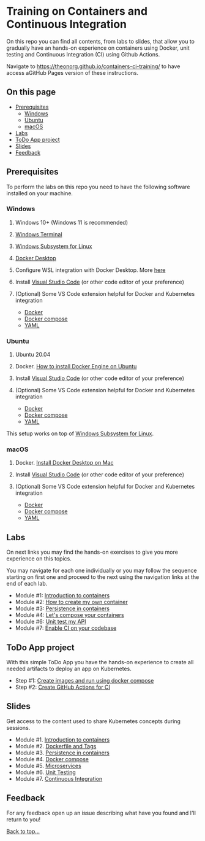 # Training on Containers and Continuous Integration

On this repo you can find all contents, from labs to slides, that allow you to gradually have an hands-on experience on containers using Docker, unit testing and Continuous Integration (CI) using Github Actions.

Navigate to <https://theonorg.github.io/containers-ci-training/> to have access aGitHub Pages version of these instructions.

## On this page

- [Prerequisites](README.md#prerequisites)
  - [Windows](#windows)
  - [Ubuntu](#ubuntu)
  - [macOS](#macos)
- [Labs](README.md#labs)
- [ToDo App project](README.md#todo-app-project)
- [Slides](README.md#slides)
- [Feedback](README.md#feedback)

## Prerequisites

To perform the labs on this repo you need to have the following software installed on your machine.

### Windows

1. Windows 10+ (Windows 11 is recommended)
2. [Windows Terminal](https://www.microsoft.com/en-us/p/windows-terminal/9n0dx20hk701?activetab=pivot:overviewtab)
3. [Windows Subsystem for Linux](https://docs.microsoft.com/en-us/windows/wsl/install)
4. [Docker Desktop](https://www.docker.com/products/docker-desktop)
5. Configure WSL integration with Docker Desktop. More [here](https://docs.microsoft.com/en-us/windows/wsl/tutorials/wsl-containers#install-docker-desktop)
6. Install [Visual Studio Code](https://code.visualstudio.com/) (or other code editor of your preference)
7. (Optional) Some VS Code extension helpful for Docker and Kubernetes integration

    - [Docker](https://marketplace.visualstudio.com/items?itemName=ms-azuretools.vscode-docker)
    - [Docker compose](https://marketplace.visualstudio.com/items?itemName=p1c2u.docker-compose)
    - [YAML](https://marketplace.visualstudio.com/items?itemName=redhat.vscode-yaml)

### Ubuntu

1. Ubuntu 20.04
2. Docker. [How to install Docker Engine on Ubuntu](https://docs.docker.com/engine/install/ubuntu/)
3. Install [Visual Studio Code](https://code.visualstudio.com/docs/setup/linux) (or other code editor of your preference)
4. (Optional) Some VS Code extension helpful for Docker and Kubernetes integration

    - [Docker](https://marketplace.visualstudio.com/items?itemName=ms-azuretools.vscode-docker)
    - [Docker compose](https://marketplace.visualstudio.com/items?itemName=p1c2u.docker-compose)
    - [YAML](https://marketplace.visualstudio.com/items?itemName=redhat.vscode-yaml)

This setup works on top of [Windows Subsystem for Linux](https://docs.microsoft.com/en-us/windows/wsl/install).

### macOS

1. Docker. [Install Docker Desktop on Mac](https://docs.docker.com/desktop/install/mac-install/)
2. Install [Visual Studio Code](https://code.visualstudio.com/docs/setup/mac) (or other code editor of your preference)
3. (Optional) Some VS Code extension helpful for Docker and Kubernetes integration

    - [Docker](https://marketplace.visualstudio.com/items?itemName=ms-azuretools.vscode-docker)
    - [Docker compose](https://marketplace.visualstudio.com/items?itemName=p1c2u.docker-compose)
    - [YAML](https://marketplace.visualstudio.com/items?itemName=redhat.vscode-yaml)

## Labs

On next links you may find the hands-on exercises to give you more experience on this topics.

You may navigate for each one individually or you may follow the sequence starting on first one and proceed to the next using the navigation links at the end of each lab.

- Module #1: [Introduction to containers](labs/lab01.md)
- Module #2: [How to create my own container](labs/lab02.md)
- Module #3: [Persistence in containers](labs/lab03.md)
- Module #4: [Let's compose your containers](labs/lab04.md)
- Module #6: [Unit test my API](labs/lab05.md)
- Module #7: [Enable CI on your codebase](labs/lab06.md)

## ToDo App project

With this simple ToDo App you have the hands-on experience to create all needed artifacts to deploy an app on Kubernetes.

- Step #1: [Create images and run using docker compose](project/step01.md)
- Step #2: [Create GitHub Actions for CI](project/step02.md)

## Slides

Get access to the content used to share Kubernetes concepts during sessions.

- Module #1. [Introduction to containers](slides/Module01.pdf)
- Module #2. [Dockerfile and Tags](slides/Module02.pdf)
- Module #3. [Persistence in containers](slides/Module03.pdf)
- Module #4. [Docker compose](slides/Module04.pdf)
- Module #5. [Microservices](slides/Module05.pdf)
- Module #6. [Unit Testing](slides/Module06.pdf)
- Module #7. [Continuous Integration](slides/Module07.pdf)

## Feedback

For any feedback open up an issue describing what have you found and I'll return to you!

[Back to top…](README.md#on-this-page)
